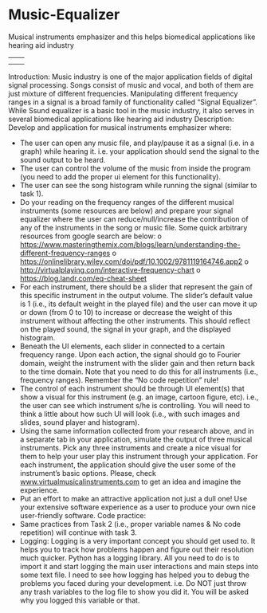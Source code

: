 # Music-Equalizer
Musical instruments emphasizer and this helps biomedical applications like hearing aid industry

|||
| ------------- | ------------- |
| [](screen%20shots/screen%201.png) | [](screen%20shots/screen%202.1.png)  |
| [](screen%20shots/screen%202.png) | [](screen%20shots/screen%203.png) |


Introduction: Music industry is one of the major application fields of digital signal processing. Songs consist of music and 
vocal, and both of them are just mixture of different frequencies. Manipulating different frequency ranges in a signal is a 
broad family of functionality called “Signal Equalizer”. While Ssund equalizer is a basic tool in the music industry, it also 
serves in several biomedical applications like hearing aid industry
Description: Develop and application for musical instruments emphasizer where:
- The user can open any music file, and play/pause it as a signal (i.e. in a graph) while hearing it. i.e. your 
application should send the signal to the sound output to be heard.
- The user can control the volume of the music from inside the program (you need to add the proper ui 
element for this functionality).
- The user can see the song histogram while running the signal (similar to task 1).
- Do your reading on the frequency ranges of the different musical instruments (some resources are below) 
and prepare your signal equalizer where the user can reduce/null/increase the contribution of any of the 
instruments in the song or music file.
Some quick arbitrary resources from google search are below:
o https://www.masteringthemix.com/blogs/learn/understanding-the-different-frequency-ranges
o https://onlinelibrary.wiley.com/doi/pdf/10.1002/9781119164746.app2
o http://virtualplaying.com/interactive-frequency-chart
o https://blog.landr.com/eq-cheat-sheet
- For each instrument, there should be a slider that represent the gain of this specific instrument in the output 
volume. The slider’s default value is 1 (i.e., its default weight in the played file) and the user can move it up 
or down (from 0 to 10) to increase or decrease the weight of this instrument without affecting the other 
instruments. This should reflect on the played sound, the signal in your graph, and the displayed histogram.
- Beneath the UI elements, each slider in connected to a certain frequency range. Upon each action, the signal 
should go to Fourier domain, weight the instrument with the slider gain and then return back to the time 
domain. Note that you need to do this for all instruments (i.e., frequency ranges). Remember the “No code 
repetition” rule!
- The control of each instrument should be through UI element(s) that show a visual for this instrument (e.g. 
an image, cartoon figure, etc). i.e., the user can see which instrument s/he is controlling. You will need to 
think a little about how such UI will look (i.e., with such images and slides, sound player and histogram).
- Using the same information collected from your research above, and in a separate tab in your application, 
simulate the output of three musical instruments. Pick any three instruments and create a nice visual for 
them to help your user play this instrument through your application. For each instrument, the application 
should give the user some of the instrument’s basic options. Please, check 
www.virtualmusicalinstruments.com to get an idea and imagine the experience.
- Put an effort to make an attractive application not just a dull one! Use your extensive software experience 
as a user to produce your own nice user-friendly software.
Code practice:
- Same practices from Task 2 (i.e., proper variable names & No code repetition) will continue with task 3.
- Logging: Logging is a very important concept you should get used to. It helps you to track how problems happen 
and figure out their resolution much quicker. Python has a logging library. All you need to do is to import it and 
start logging the main user interactions and main steps into some text file. I need to see how logging has helped 
you to debug the problems you faced during your development. i.e. Do NOT just throw any trash variables to the 
log file to show you did it. You will be asked why you logged this variable or that.